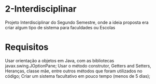 # 2-Interdisciplinar
Projeto Interdisciplinar do Segundo Semestre, onde a ideia proposta era criar algum tipo de sistema para faculdades ou Escolas

# Requisitos
Usar orientação a objetos em Java, com as bibliotecas javax.swing.JOptionPane;
Usar o método construtor, Getters and Setters, Heranças, classe mãe, entre outros métodos que foram utilizados no código;
Criar um sistema facultativo em pouco tempo (menos de 5 dias);
